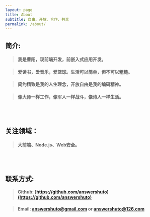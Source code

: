 ```yaml
---
layout: page
title: About
subtitle: 自由、开放、合作、共享
permalink: /about/
---
```


## 简介:

>#### 我是曹阳，现前端开发，前嵌入式应用开发。

>#### 爱读书，爱音乐，爱篮球。生活可以简单，但不可以粗糙。

>#### 简约精致是我的人生理念，开放自由是我的编码精神。

>#### 像大师一样工作，像军人一样战斗，像诗人一样生活。

<br><br>

## 关注领域：

>#### 大前端、Node.js、Web安全。

<br><br>

## 联系方式:

>#### Github: [https://github.com/answershuto](https://github.com/answershuto)

>#### Email:  [answershuto@gmail.com](answershuto@gmail.com) or [answershuto@126.com](answershuto@126.com)



